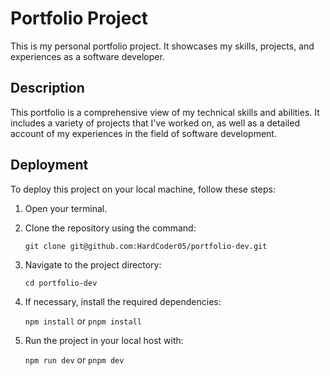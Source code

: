 # Portfolio Project

This is my personal portfolio project. It showcases my skills, projects, and experiences as a software developer.

## Description

This portfolio is a comprehensive view of my technical skills and abilities. It includes a variety of projects that I've worked on, as well as a detailed account of my experiences in the field of software development.

## Deployment

To deploy this project on your local machine, follow these steps:

1. Open your terminal.
2. Clone the repository using the command: 
    
    `git clone git@github.com:HardCoder05/portfolio-dev.git`
3. Navigate to the project directory: 
    
    `cd portfolio-dev`
4. If necessary, install the required dependencies: 
    
    `npm install` or `pnpm install`
5. Run the project in your local host with: 
    
    `npm run dev` or  `pnpm dev`